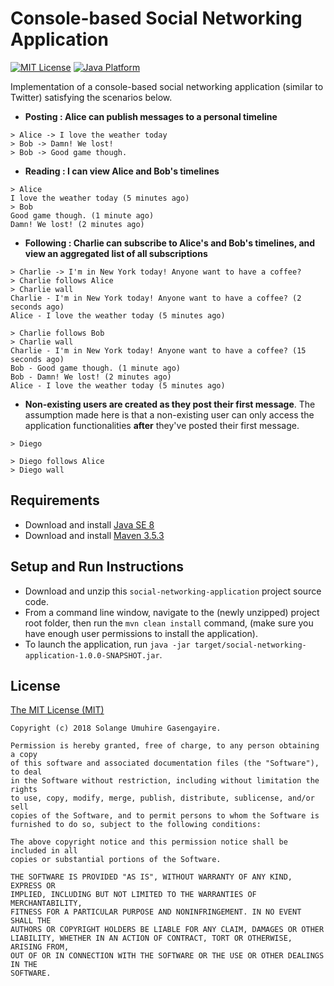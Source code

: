 # Console-based Social Networking Application

[![MIT License](https://img.shields.io/badge/license-MIT%20License-green.svg)][1]
[![Java Platform](https://img.shields.io/badge/platform-Java-blue.svg)][2]

Implementation of a console-based social networking application (similar to Twitter) satisfying the scenarios below.

- **Posting : Alice can publish messages to a personal timeline**

````
> Alice -> I love the weather today
> Bob -> Damn! We lost!
> Bob -> Good game though.

````

- **Reading : I can view Alice and Bob's timelines**

````
> Alice
I love the weather today (5 minutes ago)
> Bob
Good game though. (1 minute ago)
Damn! We lost! (2 minutes ago)

````

- **Following : Charlie can subscribe to Alice's and Bob's timelines, and view an aggregated list of all subscriptions**

````
> Charlie -> I'm in New York today! Anyone want to have a coffee?
> Charlie follows Alice
> Charlie wall
Charlie - I'm in New York today! Anyone want to have a coffee? (2 seconds ago)
Alice - I love the weather today (5 minutes ago)

> Charlie follows Bob
> Charlie wall
Charlie - I'm in New York today! Anyone want to have a coffee? (15 seconds ago)
Bob - Good game though. (1 minute ago)
Bob - Damn! We lost! (2 minutes ago)
Alice - I love the weather today (5 minutes ago)

````

- **Non-existing users are created as they post their first message**. 
The assumption made here is that a non-existing user can only access the application functionalities **after** they've posted
their first message.

````
> Diego

> Diego follows Alice
> Diego wall

````


## Requirements

- Download and install [Java SE 8][3]
- Download and install [Maven 3.5.3][4]


## Setup and Run Instructions

- Download and unzip this `social-networking-application` project source code.
- From a command line window, navigate to the (newly unzipped) project root folder, then run the `mvn clean install` command, 
(make sure you have enough user permissions to install the application).
- To launch the application, run `java -jar target/social-networking-application-1.0.0-SNAPSHOT.jar`.


## License

[The MIT License (MIT)][5]

````
Copyright (c) 2018 Solange Umuhire Gasengayire.

Permission is hereby granted, free of charge, to any person obtaining a copy
of this software and associated documentation files (the "Software"), to deal
in the Software without restriction, including without limitation the rights
to use, copy, modify, merge, publish, distribute, sublicense, and/or sell
copies of the Software, and to permit persons to whom the Software is
furnished to do so, subject to the following conditions:

The above copyright notice and this permission notice shall be included in all
copies or substantial portions of the Software.

THE SOFTWARE IS PROVIDED "AS IS", WITHOUT WARRANTY OF ANY KIND, EXPRESS OR
IMPLIED, INCLUDING BUT NOT LIMITED TO THE WARRANTIES OF MERCHANTABILITY,
FITNESS FOR A PARTICULAR PURPOSE AND NONINFRINGEMENT. IN NO EVENT SHALL THE
AUTHORS OR COPYRIGHT HOLDERS BE LIABLE FOR ANY CLAIM, DAMAGES OR OTHER
LIABILITY, WHETHER IN AN ACTION OF CONTRACT, TORT OR OTHERWISE, ARISING FROM,
OUT OF OR IN CONNECTION WITH THE SOFTWARE OR THE USE OR OTHER DEALINGS IN THE
SOFTWARE.

````


[1]: https://github.com/SolangeUG/social-networking-application/blob/master/LICENSE
[2]: https://docs.oracle.com/en/java/
[3]: http://www.oracle.com/technetwork/java/javase/downloads/jdk8-downloads-2133151.html
[4]: https://maven.apache.org/download.cgi
[5]: https://opensource.org/licenses/MIT